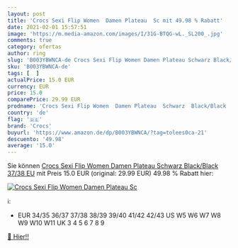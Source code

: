 ```yaml
---
layout: post
title: 'Crocs Sexi Flip Women  Damen Plateau  Sc mit 49.98 % Rabatt'
date: 2021-02-01 15:57:51
image: 'https://m.media-amazon.com/images/I/31G-BTQG-wL._SL200_.jpg'
comments: true
category: ofertas
author: ring
slug: 'B003YBWNCA-de Crocs Sexi Flip Women Damen Plateau Schwarz Black/Black...'
sku: 'B003YBWNCA-de'
tags: [  ]
actualPrice: 15.0 EUR
currency: EUR
price: 15.0
comparePrice: 29.99 EUR
prodname: 'Crocs Sexi Flip Women  Damen Plateau  Schwarz  Black/Black   37/38 EU'
country: 'de'
flag: '🇩🇪'
brand: 'Crocs'
buyurl: 'https://www.amazon.de/dp/B003YBWNCA/?tag=tolees0ca-21'
descuento: '49.98'
average: '15.0'
---
```


Sie können [Crocs Sexi Flip Women  Damen Plateau  Schwarz  Black/Black   37/38 EU](https://www.amazon.de/dp/B003YBWNCA/?tag=tolees0ca-21) mit Preis 15.0 EUR (original: 29.99 EUR) 49.98 % Rabatt hier:

[![Crocs Sexi Flip Women  Damen Plateau  Sc](https://m.media-amazon.com/images/I/31G-BTQG-wL._SL200_.jpg)](https://www.amazon.de/dp/B003YBWNCA/?tag=tolees0ca-21)

ℹ️:

- EUR 34/35 36/37 37/38 38/39 39/40 41/42 42/43 US W5 W6 W7 W8 W9 W10 W11 UK 3 4 5 6 7 8 9

[🛒 Hier!!](https://www.amazon.de/dp/B003YBWNCA/?tag=tolees0ca-21)
